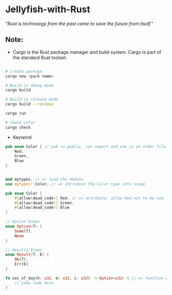 # Jellyfish-with-Rust

<i> "Rust is technology from the past came to save the future from itself." </i>

## Note:

- Cargo is the Rust package manager and build system. Cargo is part of the standard Rust toolset.

```bash

# Create package
cargo new <pack name>

# Build in debug mode
cargo build 

# Build in release mode
cargo build --release

cargo run

# Check infor
cargo check

```

- Keyword

```rust
pub enum Color { // pub => public, can import and use in an other file
    Red,
    Green,
    Blue
}


mod mytypes; // => load the module
use mytypes::Color; // => Intruduce the Color type into scope 

pub enum Color {
    #[allow(dead_code)] Red, // => attribute: allow Red not to be use
    #[allow(dead_code)] Green,
    #[allow(dead_code)] Blue
}

// Option Enums
enum Option<T> {
    Some(T),
    None
}

// Results Enums
enum Result<T, E> {
    Ok(T),
    Err(E)
}

fn sec_of_day(h: u32, m: u32, s: u32) -> Option<u32> { // => function with return type Option<u32>
    // some code here
}

```





